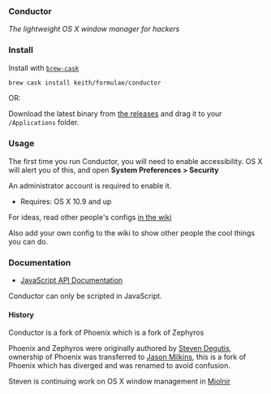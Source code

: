 ### Conductor

*The lightweight OS X window manager for hackers*

### Install

Install with [`brew-cask`](https://github.com/caskroom/homebrew-cask)

```sh
brew cask install keith/formulae/conductor
```

OR:

Download the latest binary from [the
releases](https://github.com/keith/conductor/releases) and drag it to
your `/Applications` folder.

### Usage

The first time you run Conductor, you will need to enable accessibility.
OS X will alert you of this, and open **System Preferences > Security**

An administrator account is required to enable it.

* Requires: OS X 10.9 and up

For ideas, read other people's configs [in the
wiki](https://github.com/keith/conductor/wiki)

Also add your own config to the wiki to show other people the cool
things you can do.

### Documentation

- [JavaScript API Documentation](https://github.com/keith/conductor/wiki/JavaScript-API-documentation)

Conductor can only be scripted in JavaScript.

#### History

Conductor is a fork of Phoenix which is a fork of Zephyros

Phoenix and Zephyros were originally authored by [Steven
Degutis](https://github.com/sdegutis), ownership of Phoenix was
transferred to [Jason Milkins](https://github.com/jasonm23), this is a
fork of Phoenix which has diverged and was renamed to avoid confusion.

Steven is continuing work on OS X window management in
[Mjolnir](https://github.com/sdegutis/mjolnir)
